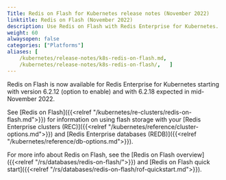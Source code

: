 ```yaml
---
Title: Redis on Flash for Kubernetes release notes (November 2022)
linktitle: Redis on Flash (November 2022)
description: Use Redis on Flash with Redis Enterprise for Kubernetes. 
weight: 60
alwaysopen: false
categories: ["Platforms"]
aliases: [
    /kubernetes/release-notes/k8s-redis-on-flash.md,
    /kubernetes/release-notes/k8s-redis-on-flash/,   ]
---
```


Redis on Flash is now available for Redis Enterprise for Kubernetes starting with version 6.2.12 (option to enable) and with 6.2.18 expected in mid-November 2022.

See [Redis on Flash]({{<relref "/kubernetes/re-clusters/redis-on-flash.md">}}) for information on using flash storage with your [Redis Enterprise clusters (REC)]({{<relref "/kubernetes/reference/cluster-options.md">}}) and [Redis Enterprise databases (REDB)]({{<relref "/kubernetes/reference/db-options.md">}}).

For more info about Redis on Flash, see the [Redis on Flash overview]({{<relref "/rs/databases/redis-on-flash/">}}) and [Redis on Flash quick start]({{<relref "/rs/databases/redis-on-flash/rof-quickstart.md">}}).